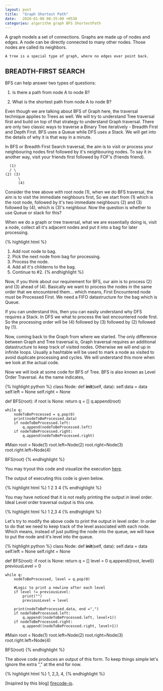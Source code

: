 ```yaml
---
layout: post
title:  "Graph Shortest Path"
date:   2020-01-08 08:35:00 +0530
categories: algorithm graph BFS ShortestPath
---
```

A graph models a set of connections. Graphs are made up of nodes and edges. A node can be directly connected to many other nodes. Those nodes are called its neighbors. 

`A tree is a special type of graph, where no edges ever point back.`

## BREADTH-FIRST SEARCH

BFS can help answer two types of questions:

1. Is there a path from node A to node B?

2. What is the shortest path from node A to node B?

Even though we are talking about BFS of Graph here, the traversal technique applies to Trees as well. We will try to understand Tree traversal first and build on top of that strategy to understand Graph traversal. There are only two classic ways to traverse a Binary Tree iteratively - Breadth First and Depth First. BFS uses a Queue while DFS uses a Stack. We will get into the details of why it is that way in a minute.

In BFS or Breadth First Search traversal, the aim is to visit or process your neighbouring nodes first followed by it's neighbouring nodes. To say it in another way, visit your friends first followed by FOF's (friends friend).

	  (1)
	  / \
	(2) (3)
          \
          (4)

Consider the tree above with root node (1), when we do BFS traversal, the aim is to visit the immediate neighbours first, So we start from (1) which is the root node, followed by it's two immediate neighbours (2) and (3) followed by (4), which is (3)'s neighbour. Now the question is whether to use Queue or stack for this?

When we do a graph or tree traversal, what we are essentially doing is, visit a node, collect all it's adjacent nodes and put it into a bag for later processing. 

{% highlight html %}
1. Add root node to bag.
2. Pick the next node from bag for processing.
3. Process the node.
3. Add all it's childerns to the bag.
4. Continue to #2.
{% endhighlight %}

Now, if you think about our requirement for BFS, our aim is to process (2) and (3) ahead of (4). Basically we want to process the nodes in the same order that we encountered them... which means, First Encountered node must be Processed First. We need a FIFO datastructure for the bag which is Queue.

If you can understand this, then you can easily understand why DFS requires a Stack. In DFS we what to process the last encountered node first. So the processing order will be (4) followed by (3) followed by (2) followed by (1).

Now, coming back to the Graph from where we started. The only difference between Graph and Tree traversal is, Graph traversal requires an additional datastructure to keep track of visited nodes. Otherwise we will end up in infinite loops. Usually a hashtable will be used to mark a node as visited to avoid duplicate processing and cycles. We will understand this more when we look at the actual code.

Now we will look at some code for BFS of Tree. BFS is also known as Level Order Traversal. As the name indicates, 

{% highlight python %}
class Node:
    def __init__(self, data):
        self.data = data
        self.left = None
        self.right = None
        
def BFS(root):
    if root is None:
        return
    q = []
    q.append(root)
    
    while q:
        nodeToBeProcessed = q.pop(0)
        print(nodeToBeProcessed.data)
        if nodeToBeProcessed.left:
            q.append(nodeToBeProcessed.left)
        if nodeToBeProcessed.right:    
            q.append(nodeToBeProcessed.right)

#Main
root = Node(1)
root.left=Node(2)
root.right=Node(3)
root.right.left=Node(4)

BFS(root)
{% endhighlight %}

You may tryout this code and visualize the execution [here][python-tutor].

The output of executing this code is given below. 

{% highlight html %}
1
2
3
4
{% endhighlight %}

You may have noticed that it is not really printing the output in level order. Ideal Level order traversal output is this one.

{% highlight html %}
1
2,3
4
{% endhighlight %}

Let's try to modify the above code to print the output in level order. In order to do that we need to keep track of the level associated with each node. Which means, instead of just putting the node into the queue, we will have to put the node and it's level into the queue.

{% highlight python %}
class Node:
    def __init__(self, data):
        self.data = data
        self.left = None
        self.right = None
        
def BFS(root):
    if root is None:
        return
    q = []
    level = 0
    q.append((root, level))
    previousLevel = 0
    
    while q:
        nodeToBeProcessed, level = q.pop(0)
        
        #Logic to print a newline after each level
        if level != previousLevel:
            print("")
            previousLevel = level
            
        print(nodeToBeProcessed.data, end =",")
        if nodeToBeProcessed.left:
            q.append((nodeToBeProcessed.left, level+1))
        if nodeToBeProcessed.right:    
            q.append((nodeToBeProcessed.right, level+1))

#Main
root = Node(1)
root.left=Node(2)
root.right=Node(3)
root.right.left=Node(4)

BFS(root)
{% endhighlight %}

The above code produces an output of this form. To keep things simple let's ignore the extra "," at the end for now.

{% highlight html %}
1,
2,3,
4,
{% endhighlight %}

[Inspired by this blog] [firecode-io].

[firecode-io]: https://www.firecode.io/blog/7-java-problem-of-the-week---minimum-depth-of-a-tree

[python-tutor]: http://www.pythontutor.com/live.html#code=class%20Node%3A%0A%20%20%20%20def%20__init__%28self,%20data%29%3A%0A%20%20%20%20%20%20%20%20self.data%20%3D%20data%0A%20%20%20%20%20%20%20%20self.left%20%3D%20None%0A%20%20%20%20%20%20%20%20self.right%20%3D%20None%0A%20%20%20%20%20%20%20%20%0Adef%20BFS%28root%29%3A%0A%20%20%20%20if%20root%20is%20None%3A%0A%20%20%20%20%20%20%20%20return%0A%20%20%20%20q%20%3D%20%5B%5D%0A%20%20%20%20q.append%28root%29%0A%20%20%20%20%0A%20%20%20%20while%20q%3A%0A%20%20%20%20%20%20%20%20nodeToBeProcessed%20%3D%20q.pop%280%29%0A%20%20%20%20%20%20%20%20print%28nodeToBeProcessed.data%29%0A%20%20%20%20%20%20%20%20if%20nodeToBeProcessed.left%3A%0A%20%20%20%20%20%20%20%20%20%20%20%20q.append%28nodeToBeProcessed.left%29%0A%20%20%20%20%20%20%20%20if%20nodeToBeProcessed.right%3A%20%20%20%20%0A%20%20%20%20%20%20%20%20%20%20%20%20q.append%28nodeToBeProcessed.right%29%0A%0A%23Main%0Aroot%20%3D%20Node%281%29%0Aroot.left%3DNode%282%29%0Aroot.right%3DNode%283%29%0Aroot.right.left%3DNode%284%29%0A%0ABFS%28root%29&cumulative=false&curInstr=56&heapPrimitives=nevernest&mode=display&origin=opt-live.js&py=3&rawInputLstJSON=%5B%5D&textReferences=false